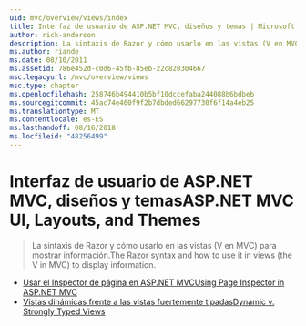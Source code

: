 ```yaml
---
uid: mvc/overview/views/index
title: Interfaz de usuario de ASP.NET MVC, diseños y temas | Microsoft Docs
author: rick-anderson
description: La sintaxis de Razor y cómo usarlo en las vistas (V en MVC) para mostrar información.
ms.author: riande
ms.date: 08/10/2011
ms.assetid: 786e452d-c0d6-45fb-85eb-22c820304667
msc.legacyurl: /mvc/overview/views
msc.type: chapter
ms.openlocfilehash: 258746b494410b5bf10dccefaba244088b6bdbeb
ms.sourcegitcommit: 45ac74e400f9f2b7dbded66297730f6f14a4eb25
ms.translationtype: MT
ms.contentlocale: es-ES
ms.lasthandoff: 08/16/2018
ms.locfileid: "48256499"
---
```

<a name="aspnet-mvc-ui-layouts-and-themes"></a><span data-ttu-id="529c9-103">Interfaz de usuario de ASP.NET MVC, diseños y temas</span><span class="sxs-lookup"><span data-stu-id="529c9-103">ASP.NET MVC UI, Layouts, and Themes</span></span>
====================
> <span data-ttu-id="529c9-104">La sintaxis de Razor y cómo usarlo en las vistas (V en MVC) para mostrar información.</span><span class="sxs-lookup"><span data-stu-id="529c9-104">The Razor syntax and how to use it in views (the V in MVC) to display information.</span></span>


- [<span data-ttu-id="529c9-105">Usar el Inspector de página en ASP.NET MVC</span><span class="sxs-lookup"><span data-stu-id="529c9-105">Using Page Inspector in ASP.NET MVC</span></span>](using-page-inspector-in-aspnet-mvc.md)
- [<span data-ttu-id="529c9-106">Vistas dinámicas frente a las vistas fuertemente tipadas</span><span class="sxs-lookup"><span data-stu-id="529c9-106">Dynamic v. Strongly Typed Views</span></span>](dynamic-v-strongly-typed-views.md)
